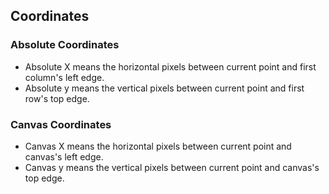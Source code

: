 
## Coordinates

### Absolute Coordinates

- Absolute X means the horizontal pixels between current point and first column's left edge.
- Absolute y means the vertical pixels between current point and first row's top edge.

### Canvas Coordinates

- Canvas X means the horizontal pixels between current point and canvas's left edge.
- Canvas y means the vertical pixels between current point and canvas's top edge.
